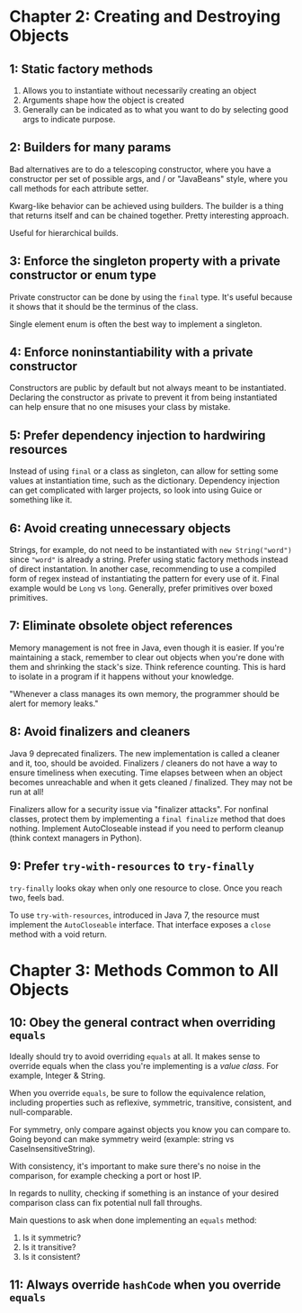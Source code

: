 # Chapter 2: Creating and Destroying Objects

## 1: Static factory methods

1. Allows you to instantiate without necessarily creating an object
2. Arguments shape how the object is created
3. Generally can be indicated as to what you want to do by selecting good args
   to indicate purpose.

## 2: Builders for many params

Bad alternatives are to do a telescoping constructor, where you have
a constructor per set of possible args, and / or "JavaBeans" style, where you
call methods for each attribute setter.

Kwarg-like behavior can be achieved using builders. The builder is a thing that
returns itself and can be chained together. Pretty interesting approach.

Useful for hierarchical builds.

## 3: Enforce the singleton property with a private constructor or enum type

Private constructor can be done by using the `final` type. It's useful because
it shows that it should be the terminus of the class.

Single element enum is often the best way to implement a singleton.

## 4: Enforce noninstantiability with a private constructor

Constructors are public by default but not always meant to be instantiated.
Declaring the constructor as private to prevent it from being instantiated can
help ensure that no one misuses your class by mistake.

## 5: Prefer dependency injection to hardwiring resources

Instead of using `final` or a class as singleton, can allow for setting some
values at instantiation time, such as the dictionary. Dependency injection can
get complicated with larger projects, so look into using Guice or something like
it.

## 6: Avoid creating unnecessary objects

Strings, for example, do not need to be instantiated with `new String("word")`
since `"word"` is already a string. Prefer using static factory methods instead
of direct instantation. In another case, recommending to use a compiled form of
regex instead of instantiating the pattern for every use of it. Final example
would be `Long` vs `long`. Generally, prefer primitives over boxed primitives.

## 7: Eliminate obsolete object references

Memory management is not free in Java, even though it is easier. If you're
maintaining a stack, remember to clear out objects when you're done with them
and shrinking the stack's size. Think reference counting. This is hard to
isolate in a program if it happens without your knowledge.

"Whenever a class manages its own memory, the programmer should be alert for
memory leaks."

## 8: Avoid finalizers and cleaners

Java 9 deprecated finalizers. The new implementation is called a cleaner and it,
too, should be avoided. Finalizers / cleaners do not have a way to ensure
timeliness when executing. Time elapses between when an object becomes
unreachable and when it gets cleaned / finalized. They may not be run at all!

Finalizers allow for a security issue via "finalizer attacks". For nonfinal
classes, protect them by implementing a `final finalize` method that does
nothing. Implement AutoCloseable instead if you need to perform cleanup (think
context managers in Python).

## 9: Prefer `try-with-resources` to `try-finally`

`try-finally` looks okay when only one resource to close. Once you reach two,
feels bad.

To use `try-with-resources`, introduced in Java 7, the resource must implement
the `AutoCloseable` interface. That interface exposes a `close` method with
a void return.

# Chapter 3: Methods Common to All Objects

## 10: Obey the general contract when overriding `equals`

Ideally should try to avoid overriding `equals` at all. It makes sense to
override equals when the class you're implementing is a _value class_. For
example, Integer & String.

When you override `equals`, be sure to follow the equivalence relation,
including properties such as reflexive, symmetric, transitive, consistent, and
null-comparable.

For symmetry, only compare against objects you know you can compare to. Going
beyond can make symmetry weird (example: string vs CaseInsensitiveString).

With consistency, it's important to make sure there's no noise in the
comparison, for example checking a port or host IP.

In regards to nullity, checking if something is an instance of your desired
comparison class can fix potential null fall throughs.

Main questions to ask when done implementing an `equals` method:

1. Is it symmetric?
2. Is it transitive?
3. Is it consistent?

## 11: Always override `hashCode` when you override `equals`
